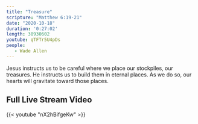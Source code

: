 ```yaml
---
title: "Treasure"
scripture: "Matthew 6:19-21"
date: "2020-10-18"
duration: '0:27:02' 
length: 38930602
youtube: qTFTr5U4pDs
people:
   - Wade Allen
---
```


Jesus instructs us to be careful where we place our stockpiles, our treasures. He instructs us to build them in eternal places. As we do so, our hearts will gravitate toward those places.


## Full Live Stream Video

{{< youtube "nX2hBifgeKw" >}}

